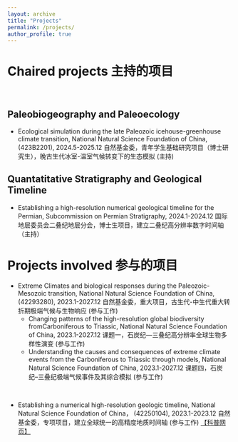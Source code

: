 ```yaml
---
layout: archive
title: "Projects"
permalink: /projects/
author_profile: true
---
```


Chaired projects 主持的项目
======

<br>

Paleobiogeography and Paleoecology
------

* Ecological simulation during the late Paleozoic icehouse-greenhouse climate transition, National Natural Science Foundation of China, (423B2201), 2024.5-2025.12 自然基金委，青年学生基础研究项目（博士研究生），晚古生代冰室-温室气候转变下的生态模拟 (主持)

Quantatitative Stratigraphy and Geological Timeline
------
* Establishing a high-resolution numerical geological timeline for the Permian, Subcommission on Permian Stratigraphy, 2024.1-2024.12 国际地层委员会二叠纪地层分会，博士生项目，建立二叠纪高分辨率数字时间轴 （主持）

Projects involved 参与的项目
======

* Extreme Climates and biological responses during the Paleozoic-Mesozoic transition, National Natural Science Foundation of China, (42293280), 2023.1-2027.12 自然基金委，重大项目，古生代-中生代重大转折期极端气候与生物响应 (参与工作)
   * Changing patterns of the high-resolution global biodiversity fromCarboniferous to Triassic, National Natural Science Foundation of China, 2023.1-2027.12 课题一，石炭纪—三叠纪高分辨率全球生物多样性演变 (参与工作)
   * Understanding the causes and consequences of extreme climate events from the Carboniferous to Triassic through models, National Natural Science Foundation of China, 2023.1-2027.12  课题四，石炭纪–三叠纪极端气候事件及其综合模拟 (参与工作)

<br>
  
* Establishing a numerical high-resolution geologic timeline, National Natural Science Foundation of China， (42250104), 2023.1-2023.12 自然基金委，专项项目，建立全球统一的高精度地质时间轴 (参与工作) [【科普网页】](https://zsh-zsh-zsh.github.io/projects/timeline2023/)
   

   
 
